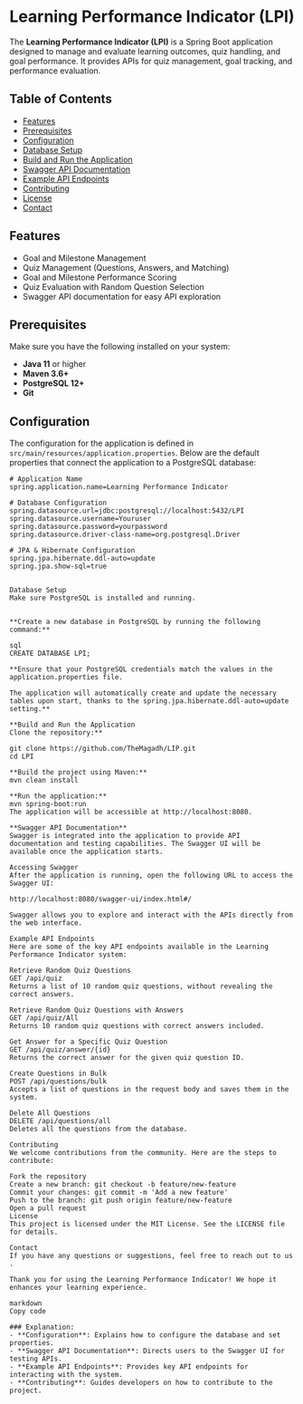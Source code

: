 # Learning Performance Indicator (LPI)

The **Learning Performance Indicator (LPI)** is a Spring Boot application designed to manage and evaluate learning outcomes, quiz handling, and goal performance. It provides APIs for quiz management, goal tracking, and performance evaluation.

## Table of Contents
- [Features](#features)
- [Prerequisites](#prerequisites)
- [Configuration](#configuration)
- [Database Setup](#database-setup)
- [Build and Run the Application](#build-and-run-the-application)
- [Swagger API Documentation](#swagger-api-documentation)
- [Example API Endpoints](#example-api-endpoints)
- [Contributing](#contributing)
- [License](#license)
- [Contact](#contact)

## Features
- Goal and Milestone Management
- Quiz Management (Questions, Answers, and Matching)
- Goal and Milestone Performance Scoring
- Quiz Evaluation with Random Question Selection
- Swagger API documentation for easy API exploration

## Prerequisites

Make sure you have the following installed on your system:
- **Java 11** or higher
- **Maven 3.6+**
- **PostgreSQL 12+**
- **Git**

## Configuration

The configuration for the application is defined in `src/main/resources/application.properties`. Below are the default properties that connect the application to a PostgreSQL database:

```properties
# Application Name
spring.application.name=Learning Performance Indicator

# Database Configuration
spring.datasource.url=jdbc:postgresql://localhost:5432/LPI
spring.datasource.username=Youruser
spring.datasource.password=yourpassword
spring.datasource.driver-class-name=org.postgresql.Driver

# JPA & Hibernate Configuration
spring.jpa.hibernate.ddl-auto=update
spring.jpa.show-sql=true


Database Setup
Make sure PostgreSQL is installed and running.


**Create a new database in PostgreSQL by running the following command:**

sql
CREATE DATABASE LPI;

**Ensure that your PostgreSQL credentials match the values in the application.properties file.

The application will automatically create and update the necessary tables upon start, thanks to the spring.jpa.hibernate.ddl-auto=update setting.**

**Build and Run the Application
Clone the repository:**

git clone https://github.com/TheMagadh/LIP.git
cd LPI

**Build the project using Maven:**
mvn clean install

**Run the application:**
mvn spring-boot:run
The application will be accessible at http://localhost:8080.

**Swagger API Documentation**
Swagger is integrated into the application to provide API documentation and testing capabilities. The Swagger UI will be available once the application starts.

Accessing Swagger
After the application is running, open the following URL to access the Swagger UI:

http://localhost:8080/swagger-ui/index.html#/

Swagger allows you to explore and interact with the APIs directly from the web interface.

Example API Endpoints
Here are some of the key API endpoints available in the Learning Performance Indicator system:

Retrieve Random Quiz Questions
GET /api/quiz
Returns a list of 10 random quiz questions, without revealing the correct answers.

Retrieve Random Quiz Questions with Answers
GET /api/quiz/All
Returns 10 random quiz questions with correct answers included.

Get Answer for a Specific Quiz Question
GET /api/quiz/answer/{id}
Returns the correct answer for the given quiz question ID.

Create Questions in Bulk
POST /api/questions/bulk
Accepts a list of questions in the request body and saves them in the system.

Delete All Questions
DELETE /api/questions/all
Deletes all the questions from the database.

Contributing
We welcome contributions from the community. Here are the steps to contribute:

Fork the repository
Create a new branch: git checkout -b feature/new-feature
Commit your changes: git commit -m 'Add a new feature'
Push to the branch: git push origin feature/new-feature
Open a pull request
License
This project is licensed under the MIT License. See the LICENSE file for details.

Contact
If you have any questions or suggestions, feel free to reach out to us .

Thank you for using the Learning Performance Indicator! We hope it enhances your learning experience.

markdown
Copy code

### Explanation:
- **Configuration**: Explains how to configure the database and set properties.
- **Swagger API Documentation**: Directs users to the Swagger UI for testing APIs.
- **Example API Endpoints**: Provides key API endpoints for interacting with the system.
- **Contributing**: Guides developers on how to contribute to the project.

